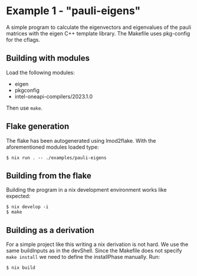 # Example 1 - "pauli-eigens"

A simple program to calculate the eigenvectors and eigenvalues of the pauli matrices with the eigen C++ template library. The Makefile uses pkg-config for the cflags.

## Building with modules

Load the following modules:
* eigen
* pkgconfig
* intel-oneapi-compilers/2023.1.0

Then use `make`.

## Flake generation

The flake has been autogenerated using lmod2flake. With the aforementioned modules loaded type:

```
$ nix run . -- ./examples/pauli-eigens
```

## Building from the flake

Building the program in a nix development environment works like expected:

```
$ nix develop -i
$ make
``` 

## Building as a derivation

For a simple project like this writing a nix derivation is not hard. We use the same buildInputs as in the devShell. Since the Makefile does not specify `make install` we need to define the installPhase manually. Run:

```
$ nix build
```